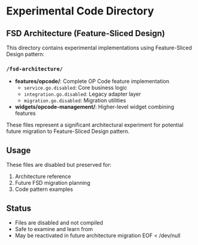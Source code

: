 # Experimental Code Directory

## FSD Architecture (Feature-Sliced Design)

This directory contains experimental implementations using Feature-Sliced Design pattern:

### `/fsd-architecture/`
- **features/opcode/**: Complete OP Code feature implementation
  - `service.go.disabled`: Core business logic
  - `integration.go.disabled`: Legacy adapter layer  
  - `migration.go.disabled`: Migration utilities
- **widgets/opcode-management/**: Higher-level widget combining features

These files represent a significant architectural experiment for potential future migration to Feature-Sliced Design pattern.

## Usage

These files are disabled but preserved for:
1. Architecture reference
2. Future FSD migration planning
3. Code pattern examples

## Status

- Files are disabled and not compiled
- Safe to examine and learn from
- May be reactivated in future architecture migration
EOF < /dev/null